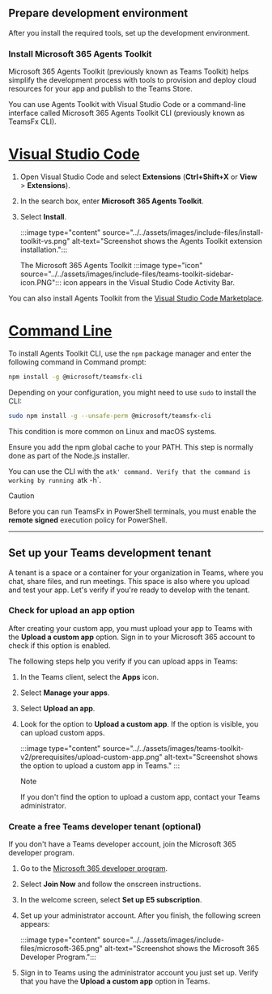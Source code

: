 ## Prepare development environment

After you install the required tools, set up the development environment.

### Install Microsoft 365 Agents Toolkit

Microsoft 365 Agents Toolkit (previously known as Teams Toolkit) helps simplify the development process with tools to provision and deploy cloud resources for your app and publish to the Teams Store.

You can use Agents Toolkit with Visual Studio Code or a command-line interface called Microsoft 365 Agents Toolkit CLI (previously known as TeamsFx CLI).

# [Visual Studio Code](#tab/vscode)

1. Open Visual Studio Code and select **Extensions** (**Ctrl+Shift+X** or **View** > **Extensions**).
2. In the search box, enter **Microsoft 365 Agents Toolkit**.
3. Select **Install**.

   :::image type="content" source="../../assets/images/include-files/install-toolkit-vs.png" alt-text="Screenshot shows the Agents Toolkit extension installation.":::

   The Microsoft 365 Agents Toolkit :::image type="icon" source="../../assets/images/include-files/teams-toolkit-sidebar-icon.PNG"::: icon appears in the Visual Studio Code Activity Bar.

You can also install Agents Toolkit from the [Visual Studio Code Marketplace](https://marketplace.visualstudio.com/items?itemName=TeamsDevApp.ms-teams-vscode-extension).

# [Command Line](#tab/cli)

To install Agents Toolkit CLI, use the `npm` package manager and enter the following command in Command prompt:

``` bash
npm install -g @microsoft/teamsfx-cli
```

Depending on your configuration, you might need to use `sudo` to install the CLI:

``` bash
sudo npm install -g --unsafe-perm @microsoft/teamsfx-cli
```

This condition is more common on Linux and macOS systems.

Ensure you add the npm global cache to your PATH. This step is normally done as part of the Node.js installer.

You can use the CLI with the `atk' command. Verify that the command is working by running `atk -h`.

> [!CAUTION]
> Before you can run TeamsFx in PowerShell terminals, you must enable the **remote signed** execution policy for PowerShell.

---

## Set up your Teams development tenant

A tenant is a space or a container for your organization in Teams, where you chat, share files, and run meetings. This space is also where you upload and test your app. Let's verify if you're ready to develop with the tenant.

### Check for upload an app option

After creating your custom app, you must upload your app to Teams with the **Upload a custom app** option. Sign in to your Microsoft 365 account to check if this option is enabled.

The following steps help you verify if you can upload apps in Teams:

1. In the Teams client, select the **Apps** icon.
2. Select **Manage your apps**.
3. Select **Upload an app**.
4. Look for the option to **Upload a custom app**. If the option is visible, you can upload custom apps.

   :::image type="content" source="../../assets/images/teams-toolkit-v2/prerequisites/upload-custom-app.png" alt-text="Screenshot shows the option to upload a custom app in Teams." :::

      > [!NOTE]
      > If you don't find the option to upload a custom app, contact your Teams administrator.

### Create a free Teams developer tenant (optional)

If you don't have a Teams developer account, join the Microsoft 365 developer program.

1. Go to the [Microsoft 365 developer program](https://developer.microsoft.com/microsoft-365/dev-program).
1. Select **Join Now** and follow the onscreen instructions.
1. In the welcome screen, select **Set up E5 subscription**.
1. Set up your administrator account. After you finish, the following screen appears:

   :::image type="content" source="../../assets/images/include-files/microsoft-365.png" alt-text="Screenshot shows the Microsoft 365 Developer Program.":::

1. Sign in to Teams using the administrator account you just set up. Verify that you have the **Upload a custom app** option in Teams.
